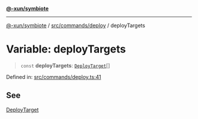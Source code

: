 [**@-xun/symbiote**](../../../../README.md)

***

[@-xun/symbiote](../../../../README.md) / [src/commands/deploy](../README.md) / deployTargets

# Variable: deployTargets

> `const` **deployTargets**: [`DeployTarget`](../enumerations/DeployTarget.md)[]

Defined in: [src/commands/deploy.ts:41](https://github.com/Xunnamius/symbiote/blob/5ab38d0bb0a593488721fdd41b6c1fcc4618d081/src/commands/deploy.ts#L41)

## See

[DeployTarget](../enumerations/DeployTarget.md)
